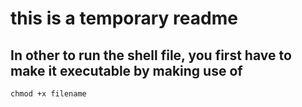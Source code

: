 # this is a temporary readme

## In other to run the shell file,  you first have to make it executable by making use of 
`chmod +x filename`
